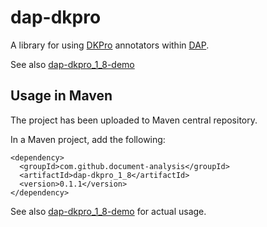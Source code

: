 # dap-dkpro

A library for using [DKPro](https://dkpro.github.io/) annotators within [DAP](https://github.com/document-analysis/dap).

See also [dap-dkpro_1_8-demo](https://github.com/document-analysis/dap-dkpro_1_8-demo)


Usage in Maven
--------------
The project has been uploaded to Maven central repository.

In a Maven project, add the following:
```maven
<dependency>
  <groupId>com.github.document-analysis</groupId>
  <artifactId>dap-dkpro_1_8</artifactId>
  <version>0.1.1</version>
</dependency>
```

See also [dap-dkpro_1_8-demo](https://github.com/document-analysis/dap-dkpro_1_8-demo) for actual usage.


